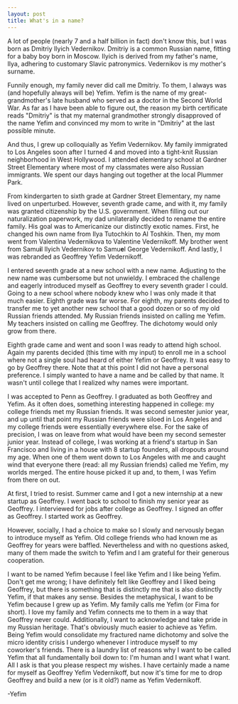 ```yaml
---
layout: post
title: What's in a name?
---
```


A lot of people (nearly 7 and a half billion in fact) don't know this, but I was born as Dmitriy Ilyich Vedernikov. Dmitriy is a common Russian name, fitting for a baby boy born in Moscow. Ilyich is derived from my father's name, Ilya, adhering to customary Slavic patronymics. Vedernikov is my mother's surname.

Funnily enough, my family never did call me Dmitriy. To them, I always was (and hopefully always will be) Yefim. Yefim is the name of my great-grandmother's late husband who served as a doctor in the Second World War. As far as I have been able to figure out, the reason my birth certificate reads "Dmitriy" is that my maternal grandmother strongly disapproved of the name Yefim and convinced my mom to write in "Dmitriy" at the last possible minute.

And thus, I grew up colloquially as Yefim Vedernikov. My family immigrated to Los Angeles soon after I turned 4 and moved into a tight-knit Russian neighborhood in West Hollywood. I attended elementary school at Gardner Street Elementary where most of my classmates were also Russian immigrants. We spent our days hanging out together at the local Plummer Park.

From kindergarten to sixth grade at Gardner Street Elementary, my name lived on unperturbed. However, seventh grade came, and with it, my family was granted citizenship by the U.S. government. When filling out our naturalization paperwork, my dad unilaterally decided to rename the entire family. His goal was to Americanize our distinctly exotic names. First, he changed his own name from Ilya Tutochkin to Al Toshkin. Then, my mom went from Valentina Vedernikova to Valentine Vedernikoff. My brother went from Samu**i**l Ilyich Vedernikov to Samu**e**l George Vedernikoff. And lastly, I was rebranded as Geoffrey Yefim Vedernikoff.

I entered seventh grade at a new school with a new name. Adjusting to the new name was cumbersome but not unwieldy. I embraced the challenge and eagerly introduced myself as Geoffrey to every seventh grader I could. Going to a new school where nobody knew who I was only made it that much easier. Eighth grade was far worse. For eighth, my parents decided to transfer me to yet another new school that a good dozen or so of my old Russian friends attended. My Russian friends insisted on calling me Yefim. My teachers insisted on calling me Geoffrey. The dichotomy would only grow from there.

Eighth grade came and went and soon I was ready to attend high school. Again my parents decided (this time with my input) to enroll me in a school where not a single soul had heard of either Yefim or Geoffrey. It was easy to go by Geoffrey there. Note that at this point I did not have a personal preference. I simply wanted to have a name and be called by that name. It wasn't until college that I realized why names were important.

I was accepted to Penn as Geoffrey. I graduated as both Geoffrey and Yefim. As it often does, something interesting happened in college: my college friends met my Russian friends. It was second semester junior year, and up until that point my Russian friends were siloed in Los Angeles and my college friends were essentially everywhere else. For the sake of precision, I was on leave from what would have been my second semester junior year. Instead of college, I was working at a friend's startup in San Francisco and living in a house with 8 startup founders, all dropouts around my age. When one of them went down to Los Angeles with me and caught wind that everyone there (read: all my Russian friends) called me Yefim, my worlds merged. The entire house picked it up and, to them, I was Yefim from there on out.

At first, I tried to resist. Summer came and I got a new internship at a new startup as Geoffrey. I went back to school to finish my senior year as Geoffrey. I interviewed for jobs after college as Geoffrey. I signed an offer as Geoffrey. I started work as Geoffrey.

However, socially, I had a choice to make so I slowly and nervously began to introduce myself as Yefim. Old college friends who had known me as Geoffrey for years were baffled. Nevertheless and with no questions asked, many of them made the switch to Yefim and I am grateful for their generous cooperation.

I want to be named Yefim because I feel like Yefim and I like being Yefim. Don't get me wrong; I have definitely felt like Geoffrey and I liked being Geoffrey, but there is something that is distinctly me that is also distinctly Yefim, if that makes any sense. Besides the metaphysical, I want to be Yefim because I grew up as Yefim. My family calls me Yefim (or Fima for short). I love my family and Yefim connects me to them in a way that Geoffrey never could. Additionally, I want to acknowledge and take pride in my Russian heritage. That's obviously much easier to achieve as Yefim. Being Yefim would consolidate my fractured name dichotomy and solve the micro identity crisis I undergo whenever I introduce myself to my coworker's friends. There is a laundry list of reasons why I want to be called Yefim that all fundamentally boil down to: I'm human and I want what I want. All I ask is that you please respect my wishes. I have certainly made a name for myself as Geoffrey Yefim Vedernikoff, but now it's time for me to drop Geoffrey and build a new (or is it old?) name as Yefim Vedernikoff.

-Yefim
